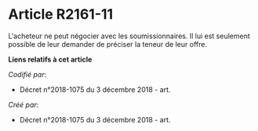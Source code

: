 # Article R2161-11

L'acheteur ne peut négocier avec les soumissionnaires. Il lui est seulement possible de leur demander de préciser la teneur
de leur offre.

**Liens relatifs à cet article**

_Codifié par_:

  - Décret n°2018-1075 du 3 décembre 2018 - art.

_Créé par_:

  - Décret n°2018-1075 du 3 décembre 2018 - art.

